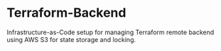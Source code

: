 # Terraform-Backend
Infrastructure-as-Code setup for managing Terraform remote backend using AWS S3 for state storage and locking.
